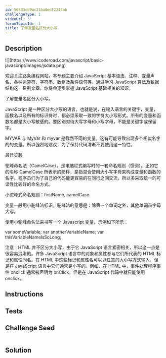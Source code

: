 ```yaml
---
id: 56533eb9ac21ba0edf2244ab
challengeType: 1
videoUrl: ''
forumTopicId: -1
title: 了解变量名区分大小写
---
```


## Description
<section id='description'>
![](https://www.icoderoad.com/javascript/basic-javascript/images/jsdata.png)

欢迎关注路条编程网站，本专题主要介绍 JavaScript 基本语法、注释、变量声名、各种运算符、字符串、数组及条件语句等。通过学习 JavaScript 算法及数据结构这一系列文章，你将会逐步掌握 JavaScript 基础相关的知识。
	
了解变量名区分大小写。

JavaScript 是一种区分大小写的语言，也就是说，在输入语言的关键字，变量，函数名以及所有的标识符时，都必须采取一致的字符大小写形式。所有的变量和函数名都是大小写敏感的。要区别对待大写字母和小写字母，不能是关键字或保留字。

MYVAR 与 MyVar 和 myvar 是截然不同的变量。这有可能导致出现多个相似名字的的变量。所以强烈地建议，为了保持代码清晰不要使用这一特性。

最佳实践

驼峰命名法（CamelCase），是电脑程式编写时的一套命名规则（惯例）。正如它的名称 CamelCase 所表示的那样，是指混合使用大小写字母来构成变量和函数的名字。程序员们为了自己的代码能更容易的在同行之间交流，所以多采取统一的可读性比较好的命名方式。

小驼峰式命名规则：firstName, camelCase

变量一般用小驼峰法标识。驼峰法的意思是：除第一个单词之外，其他单词首字母大写。

使用小驼峰命名法来书写一个 Javascript 变量，示例如下所示：

var someVariable;
var anotherVariableName;
var thisVariableNameIsSoLong;

注意：HTML 并不区分大小写，由于它 JavaScript 语言紧密相关，所以这一点是很容易混淆的。许多 JavaScript 语言中的对象和属性都与它们所代表的 HTML 标记和属性同名。在 HTML 中这些标记和属性名可以以任意的大小写方式输入，但是在 JavaScript 语言中它们通常是小写的。例如，在 HTML 中，事件处理程序事件 onclick 通常被声明为 onClick，但是在 JavaScript 代码中就只能使用 onclick。

</section>

## Instructions
<section id='instructions'>

</section>

## Tests
<section id='tests'>


</section>

## Challenge Seed
<section id='challengeSeed'>

<div id='js-seed'>

```js

```

</div>



</section>

## Solution
<section id='solution'>


</section>
